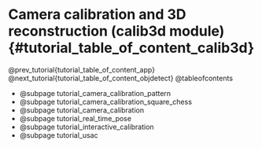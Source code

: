 Camera calibration and 3D reconstruction (calib3d module) {#tutorial_table_of_content_calib3d}
==========================================================

@prev_tutorial{tutorial_table_of_content_app}
@next_tutorial{tutorial_table_of_content_objdetect}
@tableofcontents

-   @subpage tutorial_camera_calibration_pattern
-   @subpage tutorial_camera_calibration_square_chess
-   @subpage tutorial_camera_calibration
-   @subpage tutorial_real_time_pose
-   @subpage tutorial_interactive_calibration
-   @subpage tutorial_usac
